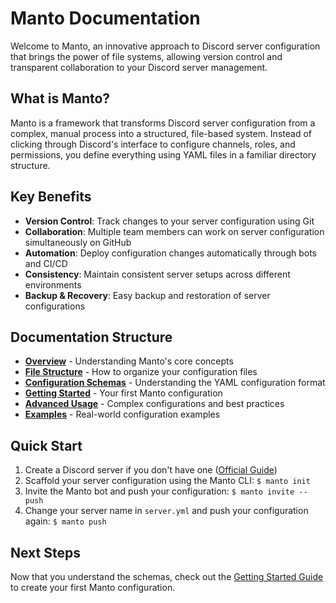 # Manto Documentation

Welcome to Manto, an innovative approach to Discord server configuration that brings the power of file systems, allowing version control and transparent collaboration to your Discord server management.

## What is Manto?

Manto is a framework that transforms Discord server configuration from a complex, manual process into a structured, file-based system. Instead of clicking through Discord's interface to configure channels, roles, and permissions, you define everything using YAML files in a familiar directory structure.

## Key Benefits

- **Version Control**: Track changes to your server configuration using Git
- **Collaboration**: Multiple team members can work on server configuration simultaneously on GitHub
- **Automation**: Deploy configuration changes automatically through bots and CI/CD
- **Consistency**: Maintain consistent server setups across different environments
- **Backup & Recovery**: Easy backup and restoration of server configurations

## Documentation Structure

- [**Overview**](./overview.md) - Understanding Manto's core concepts
- [**File Structure**](./file-structure.md) - How to organize your configuration files
- [**Configuration Schemas**](./schemas.md) - Understanding the YAML configuration format
- [**Getting Started**](./getting-started.md) - Your first Manto configuration
- [**Advanced Usage**](./advanced-usage.md) - Complex configurations and best practices
- [**Examples**](./examples.md) - Real-world configuration examples

## Quick Start

1. Create a Discord server if you don't have one ([Official Guide](https://support.discord.com/hc/en-us/articles/204849977-How-do-I-create-a-server))
2. Scaffold your server configuration using the Manto CLI: `$ manto init`
3. Invite the Manto bot and push your configuration: `$ manto invite --push`
4. Change your server name in `server.yml` and push your configuration again: `$ manto push`

## Next Steps

Now that you understand the schemas, check out the [Getting Started Guide](./getting-started.md) to create your first Manto configuration.
